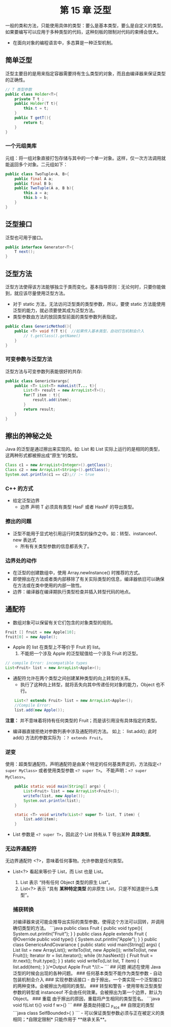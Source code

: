 # <center> 第 15 章 泛型 </center> 
一般的类和方法，只能使用具体的类型：要么是基本类型，要么是自定义的类型。如果要编写可以应用于多种类型的代码，这种刻板的限制对代码的束缚会很大。<br>
- 在面向对象的编程语言中，多态算是一种泛型机制。
## 简单泛型
泛型主要目的是用来指定容器需要持有生么类型的对象，而且由编译器来保证类型的正确性。
```java
// T 类型参数
public class Holder<T>{
    private T t ;
    public Holder(T t){
        this.t = t;
    }
    public T getT(){
        return t;
    }
}

```

### 一个元组类库
元组：将一组对象直接打包存储与其中的一个单一对象。这样，仅一次方法调用就能返回多个对象。二元组如下：

```java
public class TwoTuple<A, B>{
    public final A a;
    public final B b;
    public TwoTuple(A a, B b){
        this.a = a;
        this.b = b;
    }
}
```

## 泛型接口
泛型也可用于接口。
```java
public interface Generator<T>{
    T next();
}
```

## 泛型方法
泛型方法使得该方法能够独立于类而变化。基本指导原则：无论何时，只要你能做到，就应该尽量使用泛型方法。
- 对于 static 方法，无法访问泛型类的类型参数，所以，要使 static 方法能使用泛型的能力，就必须要使其成为泛型方法。
- 类型参数由方法的放回类型前面的类型参数列表指定。
```java
public class GenericMethod(){
    public <T> void f(T t){  //如果传入基本类型，自动打包机制会介入
        // t.getClass().getName()
    }
}

```
### 可变参数与泛型方法
泛型方法与可变参数列表能很好的共存:
```java
public class GenericVarargs{
    public <T> List<T> makeList(T... t){
        List<T> result = new ArrayList<T>();
        for(T item : t){
            result.add(item);
        }
        return result;
    }
}
```

## 擦出的神秘之处
Java 的泛型是通过擦出来实现的。如: List<String> 和 List<Integer> 实际上运行的是相同的类型，这两种形式都被擦出成“原生”的类型。
```java
Class c1 = new ArrayList<Integer>().getClass();
Class c2 = new ArrayList<String>().getClass();
System.out.println(c1 == c2);// :~ true
```

### C++ 的方式
- 给定泛型边界
    - 边界 <T extends HasF> 声明 T 必须具有类型 HasF 或者 HashF 的导出类型。

### 擦出的问题
- 泛型不能用于显式地引用运行时类型的操作之中。如：转型、instanceof、new 表达式
    - 所有有关类型参数的信息都丢失了。
### 边界处的动作
- 在泛型的创建数组中，使用 Array.newInstance() 时推荐的方式。
- 即使擦出在方法或者类内部移除了有关实际类型的信息，编译器依旧可以确保在方法或在类中使用的内部一致性。
- 边界：编译器在编译期执行类型检查并插入转型代码的地点。  

## 通配符
- 数组对象可以保留有关它们包含的对象类型的规则。
```java
Fruit [] fruit = new Apple[10];
fruit[0] = new Apple();
```

- Apple 的 list 在类型上不等价于 Fruit 的 list。
    1. 不能把一个涉及 Apple 的泛型赋值给一个涉及 Fruit 的泛型。
```java
// compile Error: incompatible types
List<Fruit> list = new ArrayList<Apple>(); 

```
- 通配符允许在两个类型之间创建某种类型的向上转型的关系。
    - 执行了这种向上转型，就将丢失向其中传递任何对象的能力，Object 也不行。
```java
    List<? extends Fruit> list = new ArrayList<Apple>(); 
    //Compile Error: 
    list.add(new Apple()); 
```
**注意：** 并不意味着将持有任何类型的 Fruit；而是该引用没有具体指定的类型。
- 编译器直接拒绝对参数列表中涉及通配符的方法。 如上： list.add(); 此时 add() 方法的参数实际为 ：`? extends Fruit`。

### 逆变
使用：超类型通配符。声明通配符是由某个特定的任何基类界定的，方法指定`<? super MyClass>` 或者使用类型参数 `<? super T>`。 不能声明：`<? super MyClass>`。
```java
    public static void main(String[] args) {
        List<Fruit> list = new ArrayList<Fruit>();
        writeTo(list, new Apple());
        System.out.println(list);
    }

    static <T> void writeTo(List<? super T> list, T item) {
        list.add(item);
    }
```
- List 参数是 `<? super T>`，因此这个 List 持有从 T 导出某种 **具体类型**。 
### 无边界通配符
无边界通配符 <?>，意味着任何事物。允许参数是任何类型。
- List<?> 看起来等价于 List<Object>，而 List 也是 List<Object>。
    1. List 表示 “持有任何 Object 类型的原生 List”。
    2. List<?> 表示 “具有 **某种特定类型** 的非原生 List，只是不知道是什么类型”。

### 捕获转换
<?> 对编译器来说可能会推导出实际的类型参数。使得这个方法可以回转，并调用确切类型的方法。

```java
public class Fruit {
    public void type(){
        System.out.println("Fruit");
    }
}

public class Apple extends Fruit {
    @Override
    public void type() {
        System.out.println("Apple");
    }
}

public class GenericsAndCovariance {
    public static void main(String[] args) {
        List<Fruit> list = new ArrayList<Fruit>();
        writeTo(list, new Apple());
        writeTo(list, new Fruit());
        Iterator<Fruit> itr = list.iterator();
        while (itr.hasNext()) {
            Fruit fruit = itr.next();
            fruit.type();
        }
    }

    static <T> void writeTo(List<? super T> list, T item) {
        list.add(item);
    }
}/*Output

Apple
Fruit
*///:~

```

## 问题
阐述在使用 Java 泛型的时候会出现的各种问题。

### 任何基本类型不能作为类型参数
- 自动包装机制会介入

### 实现参数话接口
- 由于擦出，一个类实现一个泛型接口的两种变体。会被擦出为相同的类型。

### 转型和警告
- 使用带有泛型类型参数的转型或 instanceof 不会由任何效果。会被擦出为第一个边界，默认为 Object。

### 重载
由于擦出的原因，重载将产生相同的类型签名。
```java
void f(List<T> t){}
void f<List<W> w>{}
```
### 基类劫持接口 <sub>P<sub>404</sub></sub>

## 自限定的类型
```java
 class SelfBounded<T extends SelfBounded<T>>{

 }
```
- 可以保证类型参数必须与正在被定义的类相同；*自限定限制* 只能作用于 **继承关系**。